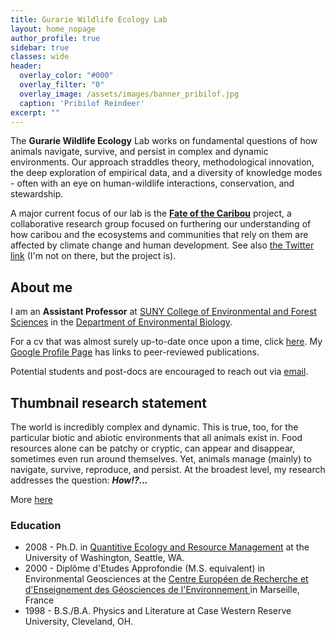 ```yaml
---
title: Gurarie Wildlife Ecology Lab
layout: home_nopage
author_profile: true
sidebar: true
classes: wide
header:
  overlay_color: "#000"
  overlay_filter: "0"
  overlay_image: /assets/images/banner_pribilof.jpg
  caption: 'Pribilof Reindeer'
excerpt: ""
---
```


The **Gurarie Wildlife Ecology** Lab  works on fundamental questions of how animals navigate, survive, and persist in complex and dynamic environments. Our approach straddles theory, methodological innovation, the deep exploration of empirical data, and a diversity of knowledge modes - often with an eye on human-wildlife interactions, conservation, and stewardship.

A major current focus of our lab is the [**Fate of the Caribou**](fateofthecaribou.esf.edu) project, a collaborative research group focused on furthering our understanding of how caribou and the ecosystems and communities that rely on them are affected by climate change and human development.  See also [the Twitter link](https://twitter.com/FateOfCaribou) (I'm not on there, but the project is). 

## About me

I am an **Assistant Professor** at [SUNY College of Environmental and Forest Sciences](https://www.esf.edu/) in the [Department of Environmental Biology](https://www.esf.edu/efb/).

For a cv that was almost surely up-to-date once upon a time, click [here](../../assets/GurarieCV.pdf).  My [Google Profile Page](https://scholar.google.com/citations?user=d_G0tbAAAAAJ&hl=en) has links to peer-reviewed publications.

Potential students and post-docs are encouraged to reach out via [email](mailto:egurarie@esf.edu).

<!-- See some specific opportunities [here](/_pages/joinus/), but there is no shortage of ideas and possible directions ... so do reach out! --> 




## Thumbnail research statement

The world is incredibly complex and dynamic. This is true, too, for the particular biotic and abiotic environments that all animals exist in.  Food resources alone can be patchy or cryptic, can appear and disappear, sometimes even run around themselves.  Yet, animals manage (mainly) to navigate, survive, reproduce, and persist.  At the broadest level, my research addresses the question: ***How!?...***  

More [here](../research/)


### Education

- 2008 - Ph.D. in [Quantitive Ecology and Resource Management](https://quantitative.uw.edu/graduate/degree-programs/) at the University of Washington, Seattle, WA.  
- 2000 - Diplôme d'Etudes Approfondie (M.S. equivalent) in Environmental Geosciences at the [Centre Européen de Recherche et d'Enseignement des Géosciences de l'Environnement ](https://www.cerege.fr/fr) in Marseille, France
- 1998 - B.S./B.A. Physics and Literature at Case Western Reserve University, Cleveland, OH. 
